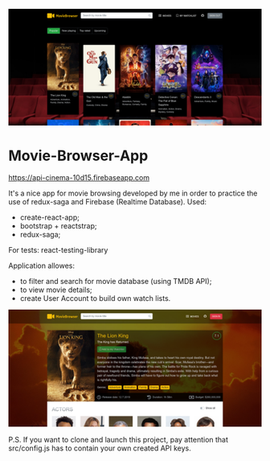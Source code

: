 
![Alt text](MovieBrowser_1.png?raw=true "MovieBrowser")

# Movie-Browser-App

https://api-cinema-10d15.firebaseapp.com


It's a nice app for movie browsing developed by me in order to practice the use of redux-saga and Firebase (Realtime Database). 
Used: 
* create-react-app;
* bootstrap + reactstrap;
* redux-saga;

For tests: react-testing-library

Application allowes: 
* to filter and search for movie database (using TMDB API);
* to view movie details;
* create User Account to build own watch lists.

![Alt text](MovieBrowser_2.png?raw=true "MovieBrowser")


P.S. If you want to clone and launch this project, pay attention that src/config.js has to contain your own created API keys.
